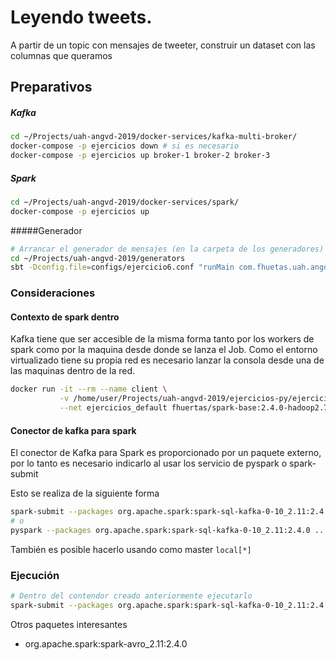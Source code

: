 # Leyendo tweets.

A partir de un topic con mensajes de tweeter, construir un dataset con las columnas que queramos

## Preparativos

##### Kafka
```bash
cd ~/Projects/uah-angvd-2019/docker-services/kafka-multi-broker/
docker-compose -p ejercicios down # si es necesario
docker-compose -p ejercicios up broker-1 broker-2 broker-3
```

##### Spark

```bash
cd ~/Projects/uah-angvd-2019/docker-services/spark/
docker-compose -p ejercicios up
```

#####Generador
```bash
# Arrancar el generador de mensajes (en la carpeta de los generadores)
cd ~/Projects/uah-angvd-2019/generators
sbt -Dconfig.file=configs/ejercicio6.conf "runMain com.fhuetas.uah.angdv.gen.runner.BootTweets"
```

### Consideraciones

#### Contexto de spark dentro

Kafka tiene que ser accesible de la misma forma tanto por los workers de spark como por
la maquina desde donde se lanza el Job. Como el entorno virtualizado tiene su propia red es necesario
lanzar la consola desde una de las maquinas dentro de la red.

```bash
docker run -it --rm --name client \
           -v /home/user/Projects/uah-angvd-2019/ejercicios-py/ejercicios/:/ejercicios \
           --net ejercicios_default fhuertas/spark-base:2.4.0-hadoop2.7 bash
```

#### Conector de kafka para spark

El conector de Kafka para Spark es proporcionado por un paquete externo,
por lo tanto es necesario indicarlo al usar los servicio de pyspark o spark-submit

Esto se realiza de la siguiente forma

```bash
spark-submit --packages org.apache.spark:spark-sql-kafka-0-10_2.11:2.4.0 ....
# o
pyspark --packages org.apache.spark:spark-sql-kafka-0-10_2.11:2.4.0 ....
```

También es posible hacerlo usando como master `local[*]`

### Ejecución

```bash
# Dentro del contendor creado anteriormente ejecutarlo
spark-submit --packages org.apache.spark:spark-sql-kafka-0-10_2.11:2.4.0 ejercicio6/solution.py
```
Otros paquetes interesantes 
 * org.apache.spark:spark-avro_2.11:2.4.0